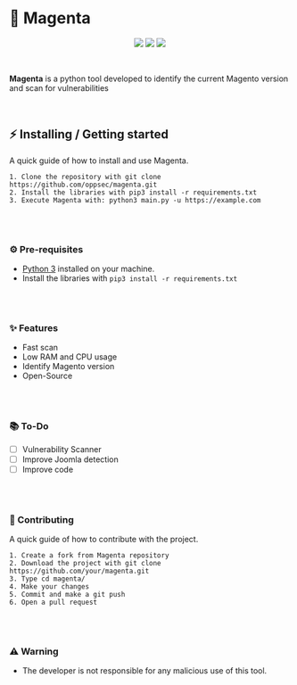 # 🍊 Magenta

<p align="center">
    <img src="https://img.shields.io/github/license/oppsec/magenta?color=magenta&logo=github&logoColor=magenta&style=for-the-badge">
    <img src="https://img.shields.io/github/issues/oppsec/magenta?color=magenta&logo=github&logoColor=magenta&style=for-the-badge">
    <img src="https://img.shields.io/github/stars/oppsec/magenta?color=magenta&label=STARS&logo=github&logoColor=magenta&style=for-the-badge">
</p>

<br>

<p> <b>Magenta</b> is a python tool developed to identify the current Magento version and scan for vulnerabilities </p>

<br>

## ⚡ Installing / Getting started

<p> A quick guide of how to install and use Magenta. </p>

```
1. Clone the repository with git clone https://github.com/oppsec/magenta.git
2. Install the libraries with pip3 install -r requirements.txt
3. Execute Magenta with: python3 main.py -u https://example.com
```

<br><br>

### ⚙️ Pre-requisites
- [Python 3](https://www.python.org/downloads/) installed on your machine.
- Install the libraries with `pip3 install -r requirements.txt`

<br><br>

### ✨ Features
- Fast scan
- Low RAM and CPU usage
- Identify Magento version
- Open-Source

<br><br>

### 📚 To-Do
- [ ] Vulnerability Scanner
- [ ] Improve Joomla detection
- [ ] Improve code

<br><br>

### 🔨 Contributing

A quick guide of how to contribute with the project.

```
1. Create a fork from Magenta repository
2. Download the project with git clone https://github.com/your/magenta.git
3. Type cd magenta/
4. Make your changes
5. Commit and make a git push
6. Open a pull request
```

<br><br>

### ⚠️ Warning
- The developer is not responsible for any malicious use of this tool.